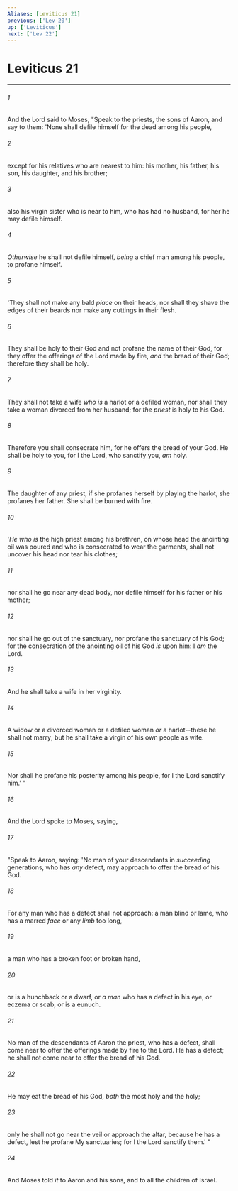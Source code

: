 ```yaml
---
Aliases: [Leviticus 21]
previous: ['Lev 20']
up: ['Leviticus']
next: ['Lev 22']
---
```

# Leviticus 21

***


###### 1 
And the Lord said to Moses, "Speak to the priests, the sons of Aaron, and say to them: 'None shall defile himself for the dead among his people, 

###### 2 
except for his relatives who are nearest to him: his mother, his father, his son, his daughter, and his brother; 

###### 3 
also his virgin sister who is near to him, who has had no husband, for her he may defile himself. 

###### 4 
_Otherwise_ he shall not defile himself, _being_ a chief man among his people, to profane himself. 

###### 5 
'They shall not make any bald _place_ on their heads, nor shall they shave the edges of their beards nor make any cuttings in their flesh. 

###### 6 
They shall be holy to their God and not profane the name of their God, for they offer the offerings of the Lord made by fire, _and_ the bread of their God; therefore they shall be holy. 

###### 7 
They shall not take a wife _who is_ a harlot or a defiled woman, nor shall they take a woman divorced from her husband; for _the priest_ is holy to his God. 

###### 8 
Therefore you shall consecrate him, for he offers the bread of your God. He shall be holy to you, for I the Lord, who sanctify you, _am_ holy. 

###### 9 
The daughter of any priest, if she profanes herself by playing the harlot, she profanes her father. She shall be burned with fire. 

###### 10 
'_He who is_ the high priest among his brethren, on whose head the anointing oil was poured and who is consecrated to wear the garments, shall not uncover his head nor tear his clothes; 

###### 11 
nor shall he go near any dead body, nor defile himself for his father or his mother; 

###### 12 
nor shall he go out of the sanctuary, nor profane the sanctuary of his God; for the consecration of the anointing oil of his God _is_ upon him: I _am_ the Lord. 

###### 13 
And he shall take a wife in her virginity. 

###### 14 
A widow or a divorced woman or a defiled woman _or_ a harlot--these he shall not marry; but he shall take a virgin of his own people as wife. 

###### 15 
Nor shall he profane his posterity among his people, for I the Lord sanctify him.' " 

###### 16 
And the Lord spoke to Moses, saying, 

###### 17 
"Speak to Aaron, saying: 'No man of your descendants in _succeeding_ generations, who has _any_ defect, may approach to offer the bread of his God. 

###### 18 
For any man who has a defect shall not approach: a man blind or lame, who has a marred _face_ or any _limb_ too long, 

###### 19 
a man who has a broken foot or broken hand, 

###### 20 
or is a hunchback or a dwarf, or _a man_ who has a defect in his eye, or eczema or scab, or is a eunuch. 

###### 21 
No man of the descendants of Aaron the priest, who has a defect, shall come near to offer the offerings made by fire to the Lord. He has a defect; he shall not come near to offer the bread of his God. 

###### 22 
He may eat the bread of his God, _both_ the most holy and the holy; 

###### 23 
only he shall not go near the veil or approach the altar, because he has a defect, lest he profane My sanctuaries; for I the Lord sanctify them.' " 

###### 24 
And Moses told _it_ to Aaron and his sons, and to all the children of Israel.
